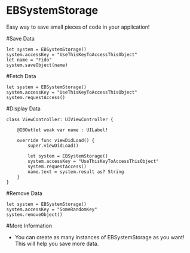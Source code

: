 # EBSystemStorage
Easy way to save small pieces of code in your application! 

#Save Data
```
let system = EBSystemStorage()
system.accessKey = "UseThisKeyToAccessThisObject"
let name = "Fido"
system.saveObject(name)
```

#Fetch Data
```
let system = EBSystemStorage()
system.accessKey = "UseThisKeyToAccessThisObject"
system.requestAccess()
```

#Display Data 
```
class ViewController: UIViewController {
    
    @IBOutlet weak var name : UILabel!
    
    override func viewDidLoad() {
        super.viewDidLoad()
        
        let system = EBSystemStorage()
        system.accessKey = "UseThisKeyToAccessThisObject"
        system.requestAccess()
        name.text = system.result as? String
    }
}
```
#Remove Data
```
let system = EBSystemStorage()
system.accessKey = "SomeRandomKey"
system.removeObject()
```

#More Information
- You can create as many instances of EBSystemStorage as you want! This will help you save more data.
